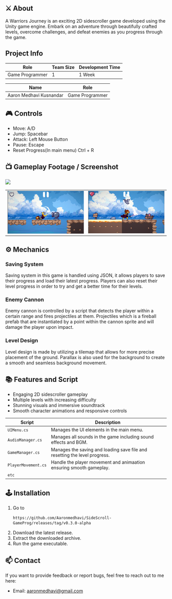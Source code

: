 ## ⚔️ About
A Warriors Journey is an exciting 2D sidescroller game developed using the Unity game engine. Embark on an adventure through beautifully crafted levels, overcome challenges, and defeat enemies as you progress through the game.

## Project Info
| **Role** | **Team Size** | **Development Time** |
|----------|---------------|---------------------|
| Game Programmer | 1 | 1 Week |

| **Name** | **Role** |
|----------|----------|
| Aaron Medhavi Kusnandar | Game Programmer |

## 🎮 Controls

- Move: A/D
- Jump: Spacebar
- Attack: Left Mouse Button
- Pause: Escape
- Reset Progress(In main menu) Ctrl + R

## 📺 Gameplay Footage / Screenshot
  <tr>
    <td><img src="https://github.com/Aaronmedhavi/SideScroll-GameProg/blob/main/side - Made with Clipchamp.gif?raw=true" width="500"></td>
  </tr>
<table>
  <tr>
    <td><img src="https://github.com/Aaronmedhavi/ProjectClips/blob/main/Screenshot 2024-10-20 235207.png?raw=true" width="400"></td>
    <td><img src="https://github.com/Aaronmedhavi/ProjectClips/blob/main/Screenshot 2024-10-20 235032.png" width="400"></td>
  </tr>
</table>

## ⚙️ Mechanics

### Saving System
Saving system in this game is handled using JSON, it allows players to save their progress and load their latest progress. Players can also reset their level progress in order to try and get a better time for their levels.

### Enemy Cannon
Enemy cannon is controlled by a script that detects the player within a certain range and fires projectiles at them. Projectiles which is a fireball prefab that are instantiated by a point within the cannon sprite and will damage the player upon impact.

### Level Design
Level design is made by utilizing a tilemap that allows for more precise placement of the ground. Parallax is also used for the background to create a smooth and seamless background movement.

## 📚 Features and Script
- Engaging 2D sidescroller gameplay
- Multiple levels with increasing difficulty
- Stunning visuals and immersive soundtrack
- Smooth character animations and responsive controls

|  Script       | Description                                                  |
| ------------------- | ------------------------------------------------------------ |
| `UIMenu.cs` | Manages the UI elements in the main menu. |
| `AudioManager.cs` | Manages all sounds in the game including sound effects and BGM. |
| `GameManager.cs`  | Manages the saving and loading save file and resetting the level progress. |
| `PlayerMovement.cs`  | Handle the player movement and animaation ensuring smooth gameplay. |
| `etc`  | |

## 🕹️ Installation

1. Go to
   ```
   https://github.com/Aaronmedhavi/SideScroll-GameProg/releases/tag/v0.3.0-alpha
   ```
2. Download the latest release.
3. Extract the downloaded archive.
4. Run the game executable.

## 📫 Contact
If you want to provide feedback or report bugs, feel free to reach out to me here:
- Email: aaronmedhavi@gmail.com

